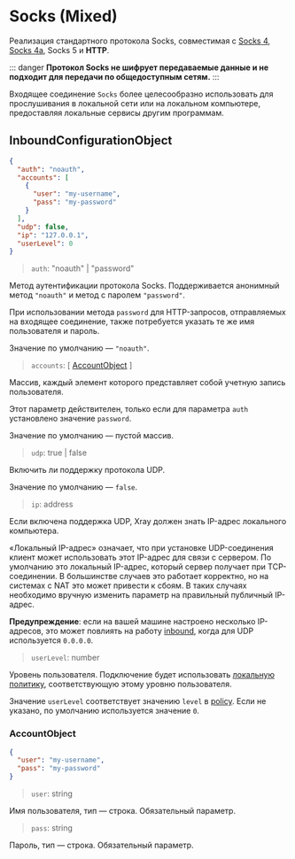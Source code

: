 # Socks (Mixed)

Реализация стандартного протокола Socks, совместимая с [Socks 4](http://ftp.icm.edu.pl/packages/socks/socks4/SOCKS4.protocol), [Socks 4a](https://ftp.icm.edu.pl/packages/socks/socks4/SOCKS4A.protocol), Socks 5 и **HTTP**.

::: danger
**Протокол Socks не шифрует передаваемые данные и не подходит для передачи по общедоступным сетям.**
:::

Входящее соединение `Socks` более целесообразно использовать для прослушивания в локальной сети или на локальном компьютере, предоставляя локальные сервисы другим программам.

## InboundConfigurationObject

```json
{
  "auth": "noauth",
  "accounts": [
    {
      "user": "my-username",
      "pass": "my-password"
    }
  ],
  "udp": false,
  "ip": "127.0.0.1",
  "userLevel": 0
}
```

> `auth`: "noauth" | "password"

Метод аутентификации протокола Socks. Поддерживается анонимный метод `"noauth"` и метод с паролем `"password"`.

При использовании метода `password` для HTTP-запросов, отправляемых на входящее соединение, также потребуется указать те же имя пользователя и пароль.

Значение по умолчанию — `"noauth"`.

> `accounts`: \[ [AccountObject](#accountobject) \]

Массив, каждый элемент которого представляет собой учетную запись пользователя.

Этот параметр действителен, только если для параметра `auth` установлено значение `password`.

Значение по умолчанию — пустой массив.

> `udp`: true | false

Включить ли поддержку протокола UDP.

Значение по умолчанию — `false`.

> `ip`: address

Если включена поддержка UDP, Xray должен знать IP-адрес локального компьютера.

«Локальный IP-адрес» означает, что при установке UDP-соединения клиент может использовать этот IP-адрес для связи с сервером. По умолчанию это локальный IP-адрес, который сервер получает при TCP-соединении. В большинстве случаев это работает корректно, но на системах с NAT это может привести к сбоям. В таких случаях необходимо вручную изменить параметр на правильный публичный IP-адрес.

**Предупреждение**: если на вашей машине настроено несколько IP-адресов, это может повлиять на работу [inbound](../inbound.md#inboundobject), когда для UDP используется `0.0.0.0`.

> `userLevel`: number

Уровень пользователя. Подключение будет использовать [локальную политику](../policy.md#levelpolicyobject), соответствующую этому уровню пользователя.

Значение `userLevel` соответствует значению `level` в [policy](../policy.md#policyobject). Если не указано, по умолчанию используется значение `0`.

### AccountObject

```json
{
  "user": "my-username",
  "pass": "my-password"
}
```

> `user`: string

Имя пользователя, тип — строка. Обязательный параметр.

> `pass`: string

Пароль, тип — строка. Обязательный параметр.
